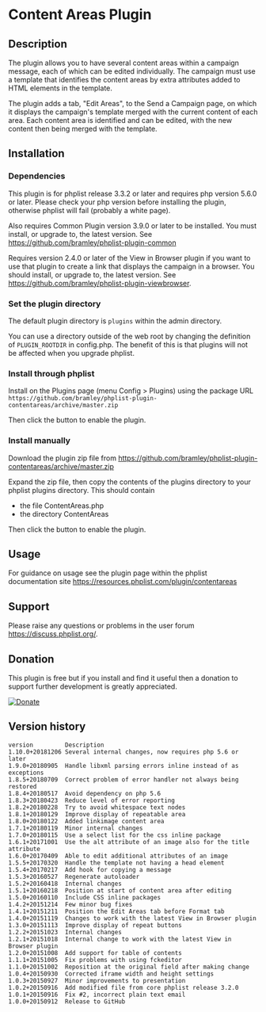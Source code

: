 # Content Areas Plugin #

## Description ##

The plugin allows you to have several content areas within a campaign message, each of which can be edited individually.
The campaign must use a template that identifies the content areas by extra attributes added to HTML elements in the template.

The plugin adds a tab, "Edit Areas", to the Send a Campaign page, on which it displays the campaign's template merged with the current
content of each area. Each content area is identified and can be edited, with the new content then being merged with the template.

## Installation ##

### Dependencies ###

This plugin is for phplist release 3.3.2 or later and requires php version 5.6.0 or later.
Please check your php version before installing the plugin, otherwise phplist will fail (probably a white page).

Also requires Common Plugin version 3.9.0 or later to be installed. You must install, or upgrade to, the latest version. See <https://github.com/bramley/phplist-plugin-common>

Requires version 2.4.0 or later of the View in Browser plugin if you want to use that plugin to create a link that displays the
campaign in a browser. You should install, or upgrade to, the latest version. See <https://github.com/bramley/phplist-plugin-viewbrowser>.


### Set the plugin directory ###
The default plugin directory is `plugins` within the admin directory.

You can use a directory outside of the web root by changing the definition of `PLUGIN_ROOTDIR` in config.php.
The benefit of this is that plugins will not be affected when you upgrade phplist.

### Install through phplist ###
Install on the Plugins page (menu Config > Plugins) using the package URL `https://github.com/bramley/phplist-plugin-contentareas/archive/master.zip`

Then click the button to enable the plugin.

### Install manually ###
Download the plugin zip file from <https://github.com/bramley/phplist-plugin-contentareas/archive/master.zip>

Expand the zip file, then copy the contents of the plugins directory to your phplist plugins directory.
This should contain

* the file ContentAreas.php
* the directory ContentAreas

Then click the button to enable the plugin.

## Usage ##

For guidance on usage see the plugin page within the phplist documentation site <https://resources.phplist.com/plugin/contentareas>

## Support ##

Please raise any questions or problems in the user forum <https://discuss.phplist.org/>.

## Donation ##
This plugin is free but if you install and find it useful then a donation to support further development is greatly appreciated.

[![Donate](https://www.paypalobjects.com/en_US/i/btn/btn_donate_LG.gif)](https://www.paypal.com/cgi-bin/webscr?cmd=_s-xclick&hosted_button_id=W5GLX53WDM7T4)

## Version history ##

    version         Description
    1.10.0+20181206 Several internal changes, now requires php 5.6 or later
    1.9.0+20180905  Handle libxml parsing errors inline instead of as exceptions
    1.8.5+20180709  Correct problem of error handler not always being restored
    1.8.4+20180517  Avoid dependency on php 5.6
    1.8.3+20180423  Reduce level of error reporting
    1.8.2+20180228  Try to avoid whitespace text nodes
    1.8.1+20180129  Improve display of repeatable area
    1.8.0+20180122  Added linkimage content area 
    1.7.1+20180119  Minor internal changes
    1.7.0+20180115  Use a select list for the css inline package
    1.6.1+20171001  Use the alt attribute of an image also for the title attribute
    1.6.0+20170409  Able to edit additional attributes of an image
    1.5.5+20170320  Handle the template not having a head element
    1.5.4+20170217  Add hook for copying a message
    1.5.3+20160527  Regenerate autoloader
    1.5.2+20160418  Internal changes
    1.5.1+20160218  Position at start of content area after editing
    1.5.0+20160110  Include CSS inline packages
    1.4.2+20151214  Few minor bug fixes
    1.4.1+20151211  Position the Edit Areas tab before Format tab
    1.4.0+20151119  Changes to work with the latest View in Browser plugin
    1.3.0+20151113  Improve display of repeat buttons
    1.2.2+20151023  Internal changes
    1.2.1+20151018  Internal change to work with the latest View in Browser plugin
    1.2.0+20151008  Add support for table of contents
    1.1.1+20151005  Fix problems with using fckeditor
    1.1.0+20151002  Reposition at the original field after making change
    1.0.4+20150930  Corrected iframe width and height settings
    1.0.3+20150927  Minor improvements to presentation
    1.0.2+20150916  Add modified file from core phplist release 3.2.0
    1.0.1+20150916  Fix #2, incorrect plain text email
    1.0.0+20150912  Release to GitHub
